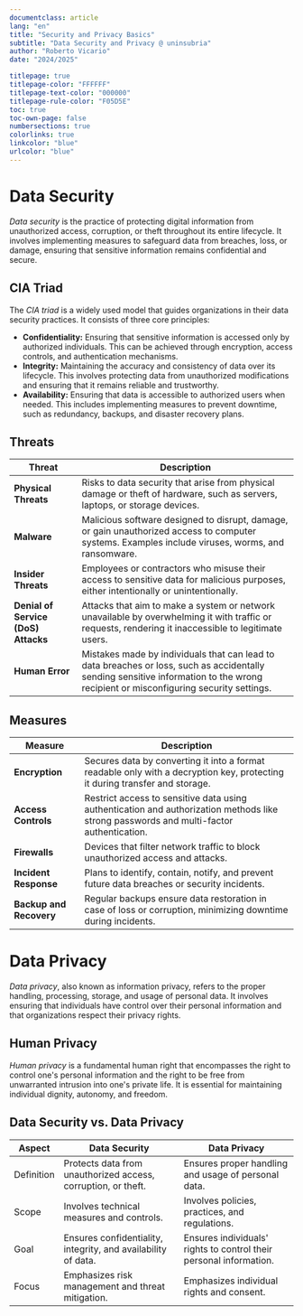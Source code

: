 ```yaml
---
documentclass: article
lang: "en"
title: "Security and Privacy Basics"
subtitle: "Data Security and Privacy @ uninsubria"
author: "Roberto Vicario"
date: "2024/2025"

titlepage: true
titlepage-color: "FFFFFF"
titlepage-text-color: "000000"
titlepage-rule-color: "F05D5E"
toc: true
toc-own-page: false
numbersections: true
colorlinks: true
linkcolor: "blue"
urlcolor: "blue"
---
```


# Data Security

_Data security_ is the practice of protecting digital information from unauthorized access, corruption, or theft throughout its entire lifecycle. It involves implementing measures to safeguard data from breaches, loss, or damage, ensuring that sensitive information remains confidential and secure.

## CIA Triad

The _CIA triad_ is a widely used model that guides organizations in their data security practices. It consists of three core principles:

- **Confidentiality:** Ensuring that sensitive information is accessed only by authorized individuals. This can be achieved through encryption, access controls, and authentication mechanisms.
- **Integrity:** Maintaining the accuracy and consistency of data over its lifecycle. This involves protecting data from unauthorized modifications and ensuring that it remains reliable and trustworthy.
- **Availability:** Ensuring that data is accessible to authorized users when needed. This includes implementing measures to prevent downtime, such as redundancy, backups, and disaster recovery plans.

## Threats

| **Threat** | **Description** |
|-|-|
| **Physical Threats** | Risks to data security that arise from physical damage or theft of hardware, such as servers, laptops, or storage devices. |
| **Malware** | Malicious software designed to disrupt, damage, or gain unauthorized access to computer systems. Examples include viruses, worms, and ransomware. |
| **Insider Threats** | Employees or contractors who misuse their access to sensitive data for malicious purposes, either intentionally or unintentionally. |
| **Denial of Service (DoS) Attacks** | Attacks that aim to make a system or network unavailable by overwhelming it with traffic or requests, rendering it inaccessible to legitimate users. |
| **Human Error** | Mistakes made by individuals that can lead to data breaches or loss, such as accidentally sending sensitive information to the wrong recipient or misconfiguring security settings. |

## Measures

| **Measure** | **Description** |
|-|-|
| **Encryption** | Secures data by converting it into a format readable only with a decryption key, protecting it during transfer and storage. |
| **Access Controls** | Restrict access to sensitive data using authentication and authorization methods like strong passwords and multi-factor authentication. |
| **Firewalls** | Devices that filter network traffic to block unauthorized access and attacks. |
| **Incident Response** | Plans to identify, contain, notify, and prevent future data breaches or security incidents. |
| **Backup and Recovery** | Regular backups ensure data restoration in case of loss or corruption, minimizing downtime during incidents. |

# Data Privacy

_Data privacy_, also known as information privacy, refers to the proper handling, processing, storage, and usage of personal data. It involves ensuring that individuals have control over their personal information and that organizations respect their privacy rights.

## Human Privacy

_Human privacy_ is a fundamental human right that encompasses the right to control one's personal information and the right to be free from unwarranted intrusion into one's private life. It is essential for maintaining individual dignity, autonomy, and freedom.

## Data Security vs. Data Privacy

| **Aspect** | **Data Security** | **Data Privacy** |
|-|-|-|
| Definition | Protects data from unauthorized access, corruption, or theft. | Ensures proper handling and usage of personal data. |
| Scope | Involves technical measures and controls. | Involves policies, practices, and regulations. |
| Goal | Ensures confidentiality, integrity, and availability of data. | Ensures individuals' rights to control their personal information. |
| Focus | Emphasizes risk management and threat mitigation. | Emphasizes individual rights and consent. |
